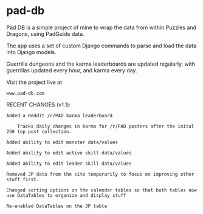 # pad-db


Pad DB is a simple project of mine to wrap the data from within Puzzles and Dragons, using PadGuide data.

The app uses a set of custom Django commands to parse and load the data into Django models. 

Guerrilla dungeons and the karma leaderboards are updated regularly, with guerrillas updated every hour,
and karma every day.
   
Visit the project live at

    www.pad-db.com
    
    
RECENT CHANGES (v1.1):

    Added a Reddit /r/PAD karma leaderboard
        
        Tracks daily changes in karma for /r/PAD posters after the inital 250 top post collection.
        
    Added ability to edit monster data/values
    
    Added ability to edit active skill data/values
    
    Added ability to edit leader skill data/values
    
    Removed JP data from the site temporarily to focus on improving other stuff first. 
    
    Changed sorting options on the calendar tables so that both tables now use DataTables to organize and display stuff
    
    Re-enabled DataTables on the JP table

    
    